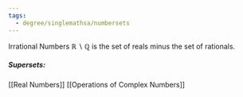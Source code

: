 ```yaml
---
tags:
  - degree/singlemathsa/numbersets
---
```

Irrational Numbers $\mathbb{R}\backslash\mathbb{Q}$ is the set of reals minus the set of rationals.

##### Supersets:
[[Real Numbers]]
[[Operations of Complex Numbers]]



